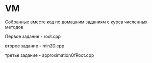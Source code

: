 # VM

Собранные вместе код по домашним заданиям с курса численных методов 

Первое задание - root.cpp

второе задание - min2D.cpp

третье задание - approximationOfRoot.cpp 
